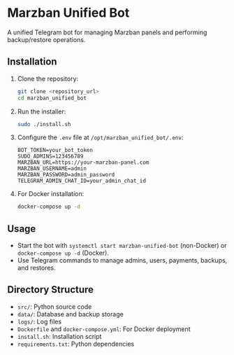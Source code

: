 ﻿# Marzban Unified Bot

A unified Telegram bot for managing Marzban panels and performing backup/restore operations.

## Installation

1. Clone the repository:
   ```bash
   git clone <repository_url>
   cd marzban_unified_bot
   ```

2. Run the installer:
   ```bash
   sudo ./install.sh
   ```

3. Configure the `.env` file at `/opt/marzban_unified_bot/.env`:
   ```plaintext
   BOT_TOKEN=your_bot_token
   SUDO_ADMINS=123456789
   MARZBAN_URL=https://your-marzban-panel.com
   MARZBAN_USERNAME=admin
   MARZBAN_PASSWORD=admin_password
   TELEGRAM_ADMIN_CHAT_ID=your_admin_chat_id
   ```

4. For Docker installation:
   ```bash
   docker-compose up -d
   ```

## Usage

- Start the bot with `systemctl start marzban-unified-bot` (non-Docker) or `docker-compose up -d` (Docker).
- Use Telegram commands to manage admins, users, payments, backups, and restores.

## Directory Structure

- `src/`: Python source code
- `data/`: Database and backup storage
- `logs/`: Log files
- `Dockerfile` and `docker-compose.yml`: For Docker deployment
- `install.sh`: Installation script
- `requirements.txt`: Python dependencies

